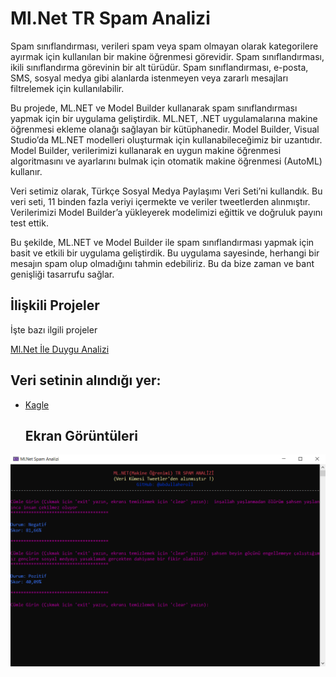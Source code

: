 # Ml.Net TR Spam Analizi

Spam sınıflandırması, verileri spam veya spam olmayan olarak kategorilere ayırmak için kullanılan bir makine öğrenmesi görevidir. Spam sınıflandırması, ikili sınıflandırma görevinin bir alt türüdür. Spam sınıflandırması, e-posta, SMS, sosyal medya gibi alanlarda istenmeyen veya zararlı mesajları filtrelemek için kullanılabilir.

Bu projede, ML.NET ve Model Builder kullanarak spam sınıflandırması yapmak için bir uygulama geliştirdik. ML.NET, .NET uygulamalarına makine öğrenmesi ekleme olanağı sağlayan bir kütüphanedir. Model Builder, Visual Studio’da ML.NET modelleri oluşturmak için kullanabileceğimiz bir uzantıdır. Model Builder, verilerimizi kullanarak en uygun makine öğrenmesi algoritmasını ve ayarlarını bulmak için otomatik makine öğrenmesi (AutoML) kullanır.

Veri setimiz olarak, Türkçe Sosyal Medya Paylaşımı Veri Seti’ni kullandık. Bu veri seti, 11 binden fazla veriyi içermekte ve veriler tweetlerden alınmıştır. Verilerimizi Model Builder’a yükleyerek modelimizi eğittik ve doğruluk payını test ettik.

Bu şekilde, ML.NET ve Model Builder ile spam sınıflandırması yapmak için basit ve etkili bir uygulama geliştirdik. Bu uygulama sayesinde, herhangi bir mesajın spam olup olmadığını tahmin edebiliriz. Bu da bize zaman ve bant genişliği tasarrufu sağlar.

## İlişkili Projeler

İşte bazı ilgili projeler

[Ml.Net İle Duygu Analizi](https://github.com/abdullaheroll/Ml.Net-TR-Duygu-Analizi)

## Veri setinin alındığı yer:

- [Kagle](https://www.kaggle.com/datasets/mrtbeyz/trke-sosyal-medya-paylam-veri-seti)

  ## Ekran Görüntüleri

![Uygulama Ekran Görüntüsü](https://raw.githubusercontent.com/abdullaheroll/Ml.Net-TR-Spam-Analizi/main/TRSpamAnalizi/bin/Debug/net7.0/spamanaliz.png)
